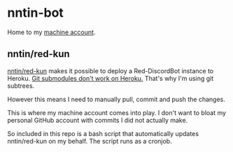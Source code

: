 # nntin-bot

Home to my [machine account](https://help.github.com/en/articles/github-terms-of-service#3-account-requirements).

## nntin/red-kun

[nntin/red-kun](https://github.com/NNTin/red-kun) makes it possible to deploy a Red-DiscordBot instance to Heroku. [Git submodules don't work on Heroku.](https://help.heroku.com/RR520244/why-don-t-git-submodules-work-with-heroku-pipelines-review-apps-or-github-sync) That's why I'm using git subtrees.  

However this means I need to manually pull, commit and push the changes.  

This is where my machine account comes into play. I don't want to bloat my personal GitHub account with commits I did not actually make.

So included in this repo is a bash script that automatically updates nntin/red-kun on my behalf. The script runs as a cronjob.
